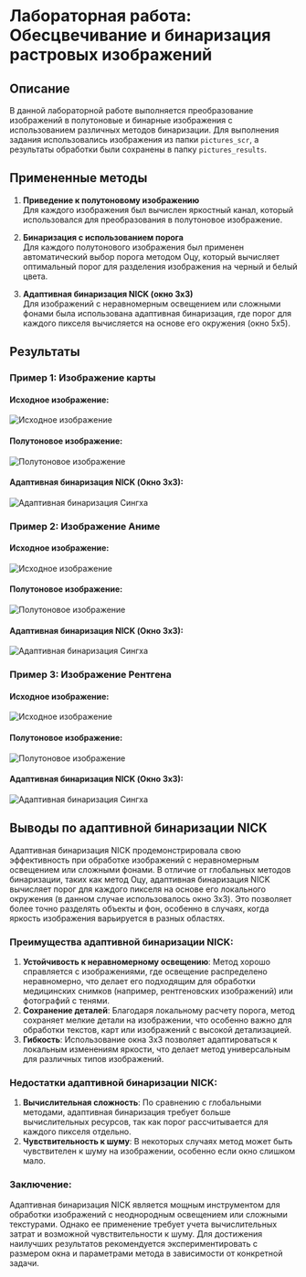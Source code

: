 # Лабораторная работа: Обесцвечивание и бинаризация растровых изображений

## Описание

В данной лабораторной работе выполняется преобразование изображений в полутоновые и бинарные изображения с использованием различных методов бинаризации. Для выполнения задания использовались изображения из папки `pictures_scr`, а результаты обработки были сохранены в папку `pictures_results`.

## Примененные методы

1. **Приведение к полутоновому изображению**  
   Для каждого изображения был вычислен яркостный канал, который использовался для преобразования в полутоновое изображение.

2. **Бинаризация с использованием порога**  
   Для каждого полутонового изображения был применен автоматический выбор порога методом Оцу, который вычисляет оптимальный порог для разделения изображения на черный и белый цвета.

3. **Адаптивная бинаризация NICK (окно 3x3)**  
   Для изображений с неравномерным освещением или сложными фонами была использована адаптивная бинаризация, где порог для каждого пикселя вычисляется на основе его окружения (окно 5x5).

## Результаты


### Пример 1: Изображение карты 

#### Исходное изображение:
![Исходное изображение](../pictures_src/karta.png)

#### Полутоновое изображение:
![Полутоновое изображение](../pictures_results/grayscale_karta.png)

#### Адаптивная бинаризация NICK (Окно 3x3):
![Адаптивная бинаризация Сингха](../pictures_results/binarized_nick_karta.png)

### Пример 2: Изображение Аниме

#### Исходное изображение:
![Исходное изображение](../pictures_src/ghoul.png)

#### Полутоновое изображение:
![Полутоновое изображение](../pictures_results/grayscale_ghoul.png)

#### Адаптивная бинаризация NICK (Окно 3x3):
![Адаптивная бинаризация Сингха](../pictures_results/binarized_nick_ghoul.png)

### Пример 3: Изображение Рентгена

#### Исходное изображение:
![Исходное изображение](../pictures_src/x_ray.png)

#### Полутоновое изображение:
![Полутоновое изображение](../pictures_results/grayscale_x_ray.png)

#### Адаптивная бинаризация NICK (Окно 3x3):
![Адаптивная бинаризация Сингха](../pictures_results/binarized_nick_x_ray.png)


## Выводы по адаптивной бинаризации NICK

Адаптивная бинаризация NICK продемонстрировала свою эффективность при обработке изображений с неравномерным освещением или сложными фонами. В отличие от глобальных методов бинаризации, таких как метод Оцу, адаптивная бинаризация NICK вычисляет порог для каждого пикселя на основе его локального окружения (в данном случае использовалось окно 3x3). Это позволяет более точно разделять объекты и фон, особенно в случаях, когда яркость изображения варьируется в разных областях.

### Преимущества адаптивной бинаризации NICK:
1. **Устойчивость к неравномерному освещению**: Метод хорошо справляется с изображениями, где освещение распределено неравномерно, что делает его подходящим для обработки медицинских снимков (например, рентгеновских изображений) или фотографий с тенями.
2. **Сохранение деталей**: Благодаря локальному расчету порога, метод сохраняет мелкие детали на изображении, что особенно важно для обработки текстов, карт или изображений с высокой детализацией.
3. **Гибкость**: Использование окна 3x3 позволяет адаптироваться к локальным изменениям яркости, что делает метод универсальным для различных типов изображений.

### Недостатки адаптивной бинаризации NICK:
1. **Вычислительная сложность**: По сравнению с глобальными методами, адаптивная бинаризация требует больше вычислительных ресурсов, так как порог рассчитывается для каждого пикселя отдельно.
2. **Чувствительность к шуму**: В некоторых случаях метод может быть чувствителен к шуму на изображении, особенно если окно слишком мало.

### Заключение:
Адаптивная бинаризация NICK является мощным инструментом для обработки изображений с неоднородным освещением или сложными текстурами. Однако ее применение требует учета вычислительных затрат и возможной чувствительности к шуму. Для достижения наилучших результатов рекомендуется экспериментировать с размером окна и параметрами метода в зависимости от конкретной задачи.